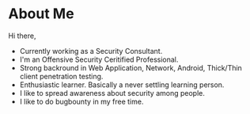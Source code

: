 # About Me
<p>Hi there,</p>
<ul><li>Currently working as a Security Consultant.</li><li>I'm an Offensive Security Ceritified Professional.</li><li>Strong backround in Web Application, Network, Android, Thick/Thin client penetration testing.</li><li>Enthusiastic learner. Basically a never settling learning person.</li><li>I like to spread awareness about security among people.</li><li>I like to do bugbounty in my free time.</li>
